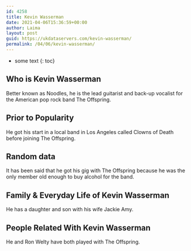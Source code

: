```yaml
---
id: 4258
title: Kevin Wasserman
date: 2021-04-06T15:36:59+00:00
author: Laima
layout: post
guid: https://ukdataservers.com/kevin-wasserman/
permalink: /04/06/kevin-wasserman/
---
```


* some text
{: toc}


## Who is Kevin Wasserman
                  
                  
                  
Better known as Noodles, he is the lead guitarist and back-up vocalist for the American pop rock band The Offspring.
                  
              
            
              
            
                
                
                
## Prior to Popularity
                  
                  
                  
He got his start in a local band in Los Angeles called Clowns of Death before joining The Offspring.
                  
              
            
              
            
                
                
                
## Random data
                  
                  
                  
It has been said that he got his gig with The Offspring because he was the only member old enough to buy alcohol for the band.
                  
              
            
              
            
                
                
                
## Family & Everyday Life of Kevin Wasserman
                  
                  
                  
He has a daughter and son with his wife Jackie Amy.
                  
              
            
              
            
                
                
                
## People Related With Kevin Wasserman
                  
                  
                  
He and Ron Welty have both played with The Offspring.
                  
              
            
              
            
                
              
            
              
              
            
            
              
            
          
          
          